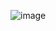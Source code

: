 ![image](https://user-images.githubusercontent.com/93741675/234452518-cc27ce73-6d02-4cb2-ac10-3111a3677077.png)
